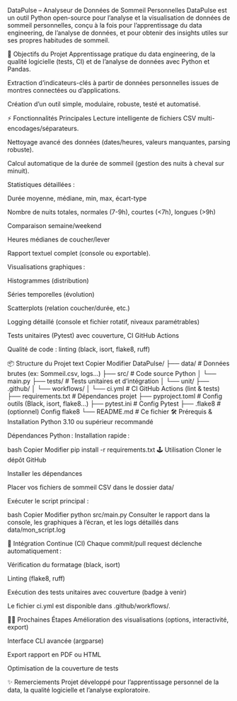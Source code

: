 DataPulse – Analyseur de Données de Sommeil Personnelles
DataPulse est un outil Python open-source pour l’analyse et la visualisation de données de sommeil personnelles, conçu à la fois pour l’apprentissage du data engineering, de l’analyse de données, et pour obtenir des insights utiles sur ses propres habitudes de sommeil.

🚀 Objectifs du Projet
Apprentissage pratique du data engineering, de la qualité logicielle (tests, CI) et de l’analyse de données avec Python et Pandas.

Extraction d’indicateurs-clés à partir de données personnelles issues de montres connectées ou d’applications.

Création d’un outil simple, modulaire, robuste, testé et automatisé.

⚡ Fonctionnalités Principales
Lecture intelligente de fichiers CSV multi-encodages/séparateurs.

Nettoyage avancé des données (dates/heures, valeurs manquantes, parsing robuste).

Calcul automatique de la durée de sommeil (gestion des nuits à cheval sur minuit).

Statistiques détaillées :

Durée moyenne, médiane, min, max, écart-type

Nombre de nuits totales, normales (7-9h), courtes (<7h), longues (>9h)

Comparaison semaine/weekend

Heures médianes de coucher/lever

Rapport textuel complet (console ou exportable).

Visualisations graphiques :

Histogrammes (distribution)

Séries temporelles (évolution)

Scatterplots (relation coucher/durée, etc.)

Logging détaillé (console et fichier rotatif, niveaux paramétrables)

Tests unitaires (Pytest) avec couverture, CI GitHub Actions

Qualité de code : linting (black, isort, flake8, ruff)

📦 Structure du Projet
text
Copier
Modifier
DataPulse/
├── data/                     # Données brutes (ex: Sommeil.csv, logs…)
├── src/                      # Code source Python
│   └── main.py
├── tests/                    # Tests unitaires et d’intégration
│   └── unit/
├── .github/
│   └── workflows/
│       └── ci.yml            # CI GitHub Actions (lint & tests)
├── requirements.txt          # Dépendances projet
├── pyproject.toml            # Config outils (Black, isort, flake8…)
├── pytest.ini                # Config Pytest
├── .flake8                   # (optionnel) Config flake8
└── README.md                 # Ce fichier
🛠️ Prérequis & Installation
Python 3.10 ou supérieur recommandé

Dépendances Python :
Installation rapide :

bash
Copier
Modifier
pip install -r requirements.txt
🕹️ Utilisation
Cloner le dépôt GitHub

Installer les dépendances

Placer vos fichiers de sommeil CSV dans le dossier data/

Exécuter le script principal :

bash
Copier
Modifier
python src/main.py
Consulter le rapport dans la console, les graphiques à l’écran, et les logs détaillés dans data/mon_script.log

🔁 Intégration Continue (CI)
Chaque commit/pull request déclenche automatiquement :

Vérification du formatage (black, isort)

Linting (flake8, ruff)

Exécution des tests unitaires avec couverture (badge à venir)

Le fichier ci.yml est disponible dans .github/workflows/.

🧑‍🔬 Prochaines Étapes
Amélioration des visualisations (options, interactivité, export)

Interface CLI avancée (argparse)

Export rapport en PDF ou HTML

Optimisation de la couverture de tests

✨ Remerciements
Projet développé pour l’apprentissage personnel de la data, la qualité logicielle et l’analyse exploratoire.
